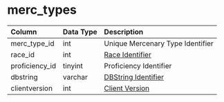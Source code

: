 # merc_types

| Column | Data Type | Description |
| :--- | :--- | :--- |
| merc_type_id | int | Unique Mercenary Type Identifier |
| race_id | int | [Race Identifier](../../../../categories/npc/race-list) |
| proficiency_id | tinyint | Proficiency Identifier |
| dbstring | varchar | [DBString Identifier](../../../schema/categories/client-files/db_str.md) |
| clientversion | int | [Client Version](../../../../categories/player/client-version-bitmasks) |

